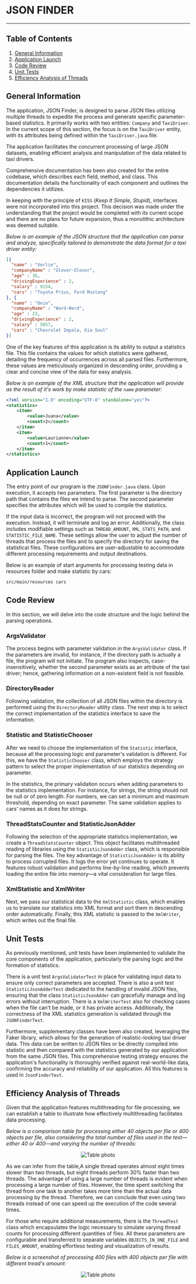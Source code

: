 # JSON FINDER

---

## Table of Contents
1. [General Information](#general-information)
2. [Application Launch](#application-launch)
3. [Code Review](#code-review)
4. [Unit Tests](#unit-tests)
5. [Efficiency Analysis of Threads](#efficiency-analysis-of-threads)


## General Information

The application, JSON Finder, is designed to parse JSON files utilizing multiple threads to expedite the process and 
generate specific parameter-based statistics. It primarily works with two entities: `Company` and `TaxiDriver`. 
In the current scope of this section, the focus is on the `TaxiDriver` entity, with its attributes being defined within the `TaxiDriver.java` file.

The application facilitates the concurrent processing of large JSON datasets, enabling efficient 
analysis and manipulation of the data related to taxi drivers.

Comprehensive documentation has been also created for the entire codebase, which describes each field, method, and class. 
This documentation details the functionality of each component and outlines the dependencies it utilizes.

In keeping with the principle of `KISS` (_Keep It Simple, Stupid_), interfaces were not incorporated into this project. 
This decision was made under the understanding that the project would be completed with its current scope and there are
no plans for future expansion, thus a monolithic architecture was deemed suitable.


_Below is an example of the JSON structure that the application can parse and analyze, specifically tailored 
to demonstrate the data format for a taxi driver entity:_
```json
[{
  "name" : "Verlie",
  "companyName" : "Glover-Glover",
  "age" : 36,
  "drivingExperience" : 2,
  "salary" : 9154,
  "cars" : "Toyota Prius, Ford Mustang"
}, {
  "name" : "Onie",
  "companyName" : "Ward-Ward",
  "age" : 23,
  "drivingExperience" : 2,
  "salary" : 5857,
  "cars" : "Chevrolet Impala, Kia Soul"
}]
```

One of the key features of this application is its ability to output a statistics file. This file contains the values 
for which statistics were gathered, detailing the frequency of occurrences across all parsed files. Furthermore, these
values are meticulously organized in descending order, providing a clear and concise view of the data for easy
analysis.

_Below is an example of the XML structure that the application will provide as  the result of it's work by make
statistic of the `name` parameter:_

```XML
<?xml version="1.0" encoding="UTF-8" standalone="yes"?>
<statistics>
    <item>
        <value>Juana</value>
        <count>2</count>
    </item>
    <item>
        <value>Laurianne</value>
        <count>1</count>
    </item>
</statistics>
```

## Application Launch
The entry point of our program is the `JSONFinder.java` class. Upon execution, it accepts two parameters. 
The first parameter is the directory path that contains the files we intend to parse. The second parameter 
specifies the attributes which will be used to compile the statistics.

If the input data is incorrect, the program will not proceed with the execution. Instead, 
it will terminate and log an error. Additionally, the class includes modifiable settings 
such as `THREAD_AMOUNT`, `XML_STATS_PATH`, and `STATISTIC_FILE_NAME`. These settings allow the user
to adjust the number of threads that process the files and to specify the directory for saving the statistical files. 
These configurations are user-adjustable to accommodate different processing requirements and output destinations.

Below is an example of start arguments for processing testing data in resources folder and make statistic by cars:

```cmd
src/main/resources cars
```

## Code Review
In this section, we will delve into the code structure and the logic behind the parsing operations. 
### ArgsValidator
The process begins with parameter validation in the `ArgsValidator` class. If the parameters are invalid, 
for instance, if the directory path is actually a file, the program will not initiate. The program also inspects, 
case-insensitively, whether the second parameter exists as an attribute of the taxi driver; hence, gathering
information on a non-existent field is not feasible.

### DirectoryReader
Following validation, the collection of all JSON files within the directory is performed using the `DirectoryReader` 
utility class. The next step is to select the correct implementation of the statistics interface to save the information.

### Statistic and StatisticChooser
After we need to choose the implementation of the `Statistic` interface, because all the processing logic and parameter's 
validation is different.
For this, we have the `StatisticChooser` class, which employs the strategy pattern to select the proper 
implementation of our statistics depending on parameter. 

In the statistics, the primary validation occurs when adding parameters to the statistics implementation. For instance,
for strings, the string should not be null or of zero length. For numbers, we can set a minimum and maximum threshold, 
depending on exact parameter.
The same validation applies to cars' names as it does for strings.

### ThreadStatsCounter and StatisticJsonAdder
Following the selection of the appropriate statistics implementation, we create a `ThreadStatsCounter` object. 
This object facilitates multithreaded reading of libraries using the `StatisticJsonAdder` class, which is responsible 
for parsing the files. The key advantage of `StatisticJsonAdder` is its ability to process corrupted files. It logs
the error yet continues to operate. It features robust validation and performs line-by-line reading, which prevents
loading the entire file into memory—a vital consideration for large files.

### XmlStatistic and XmlWriter
Next, we pass our statistical data to the `XmlStatistic` class, which enables us to translate our statistics 
into XML format and sort them in descending order automatically. Finally, this XML statistic is passed to
the `XmlWriter`, which writes out the final file.


## Unit Tests
As previously mentioned, unit tests have been implemented to validate the core components of the application, 
particularly the parsing logic and the formation of statistics.

There is a unit test `ArgsValidatorTest` in place for validating input data to ensure only correct parameters are accepted. 
There is also a unit test `StatisticJsonAdderTest` dedicated to the handling of invalid JSON files, ensuring that the class
`StatisticJsonAdder` can gracefully manage and log errors without interruption. There is a `XmlWriterTest` also for checking
cases when the file can't be made, or it has private access. Additionally, the correctness of the XML statistics
generation is validated through the `JSONFinderTest`.

Furthermore, supplementary classes have been also created, leveraging the Faker library, which allows for 
the generation of realistic-looking taxi driver data. This data can be written to JSON files or be directly compiled into 
statistic and then compared with the statistics generated by our application from 
the same JSON files. This comprehensive testing strategy ensures the application's functionality is thoroughly 
verified against real-world-like data, confirming the accuracy and reliability of our application. All this features 
is used in `JsonFinderTest`.


## Efficiency Analysis of Threads
Given that the application features multithreading for file processing, we can establish a table to illustrate how
effectively multithreading facilitates data processing.

_Below is a comparison table for processing either 40 objects per file or 400 objects per file, also considering the
total number of files used in the test—either 40 or 400—and varying the number of threads:_ 

<p align="center">
  <img src="https://i.imgur.com/hIkP6a1.png" alt="Table photo"/>
</p>
As we can infer from the table,A single thread operates almost eight times slower 
than two threads, but eight threads perform 30% faster than two threads. 
The advantage of using a large number of threads is evident when processing a large number of files. However, the time
spent switching the thread from one task to another takes more time than the actual data processing by the thread.
Therefore, we can conclude that even using two threads instead of one can speed up the execution of the code several times.


For those who require additional measurements, there
is the `ThreadTest` class which encapsulates the logic necessary to simulate varying thread counts for processing
different quantities of files. All these parameters are configurable and transferred to separate variables
`OBJECTS_IN_ONE_FILE` and `FILES_AMOUNT`, enabling effortless testing and visualization
of results.

_Below is a screenshot of processing 400 files with 400 objects per file with different tread's amount:_

<p align="center">
  <img src="https://i.imgur.com/lb3iTza.png" alt="Table photo"/>
</p>
